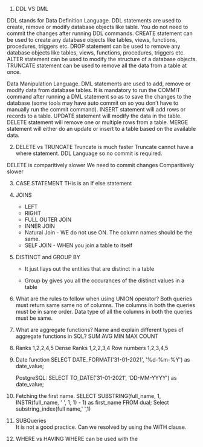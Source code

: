 1. DDL VS DML 
   
DDL stands for Data Definition Language.
DDL statements are used to create, remove or modify database objects like table. You do not need to commit the changes after running DDL commands.
CREATE statement can be used to create any database objects like tables, views, functions, procedures, triggers etc.
DROP statement can be used to remove any database objects like tables, views, functions, procedures, triggers etc.
ALTER statement can be used to modify the structure of a database objects.
TRUNCATE statement can be used to remove all the data from a table at once. 

Data Manipulation Language. 
DML statements are used to add, remove or modify data from database tables. It is mandatory to run the COMMIT command after running a DML statement so as to save the changes to the database (some tools may have auto commit on so you don’t have to manually run the commit command). 
INSERT statement will add rows or records to a table.
UPDATE statement will modify the data in the table.
DELETE statement will remove one or multiple rows from a table.
MERGE statement will either do an update or insert to a table based on the available data. 


2. DELETE vs TRUNCATE
Truncate is much faster 
Truncate cannot have a where statement.
DDL Language so no commit is required.

DELETE is comparitively slower 
We need to commit changes 
Comparitively slower

3. CASE STATEMENT 
   THis is an If else statement 

4. JOINS 
   - LEFT 
   - RIGHT 
   - FULL OUTER JOIN 
   - INNER JOIN 
   - Natural Join - WE do not use ON. The column names should be the same. 
   - SELF JOIN - WHEN you join a table to itself 

5. DISTINCT and GROUP BY  
    - It just llays out the entities that are distinct in a table 

    - Group by gives you all the occurances of the distinct values in a table 

6. What are the rules to follow when using UNION operator?
Both queries must return same same no of columns.
The columns in both the queries must be in same order.
Data type of all the columns in both the queries must be same.

7. What are aggregate functions? Name and explain different types of aggregate functions in SQL?
SUM 
AVG
MIN
MAX
COUNT 

8. Ranks 1,2,2,4,5
   Dense Ranks 1,2,2,3,4
   Row numbers 1,2,3,4,5


10. Date function 
    SELECT DATE_FORMAT('31-01-2021', '%d-%m-%Y') as date_value;

    PostgreSQL:
    SELECT TO_DATE('31-01-2021', 'DD-MM-YYYY') as date_value;

11. Fetching the first name.
    SELECT SUBSTRING(full_name, 1, INSTR(full_name, ' ', 1, 1) - 1) as first_name FROM dual;
    Select substring_index(full name,' ',1)

13. SUBQueries  
    It is not a good practice. Can we resolved by using the WITH clause. 

14. WHERE vs HAVING 
    WHERE can be used with the 